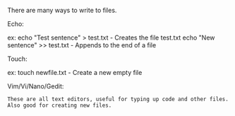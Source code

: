 There are many ways to write to files.

Echo:

ex: 
	echo "Test sentence" > test.txt		-		Creates the file test.txt
	echo "New sentence" >> test.txt		-		Appends to the end of a file

Touch:

ex:
	touch newfile.txt					-		Create a new empty file
	
Vim/Vi/Nano/Gedit:
	
	These are all text editors, useful for typing up code and other files. Also good for creating new files.
